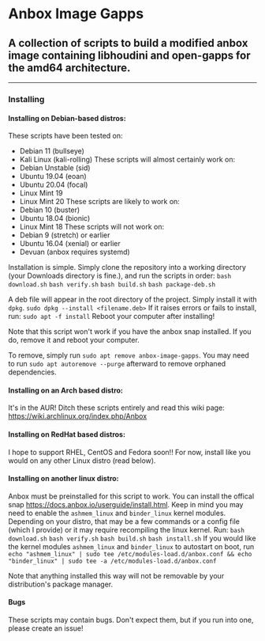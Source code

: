 # Anbox Image Gapps
## A collection of scripts to build a modified anbox image containing libhoudini and open-gapps for the amd64 architecture.
---

### Installing

#### Installing on Debian-based distros:

These scripts have been tested on:
 - Debian 11 (bullseye)
 - Kali Linux (kali-rolling)
These scripts will almost certainly work on:
 - Debian Unstable (sid)
 - Ubuntu 19.04 (eoan)
 - Ubuntu 20.04 (focal)
 - Linux Mint 19
 - Linux Mint 20
These scripts are likely to work on:
 - Debian 10 (buster)
 - Ubuntu 18.04 (bionic)
 - Linux Mint 18
These scripts will not work on:
 - Debian 9 (stretch) or earlier
 - Ubuntu 16.04 (xenial) or earlier
 - Devuan (anbox requires systemd)

Installation is simple. Simply clone the repository into a working directory (your Downloads directory is fine.), and run the scripts in order:
`bash download.sh`
`bash verify.sh`
`bash build.sh`
`bash package-deb.sh`

A deb file will appear in the root directory of the project. Simply install it with `dpkg`.
`sudo dpkg --install <filename.deb>`
If it raises errors or fails to install, run:
`sudo apt -f install`
Reboot your computer after installing!

Note that this script won't work if you have the anbox snap installed. If you do, remove it and reboot your computer.

To remove, simply run `sudo apt remove anbox-image-gapps`. You may need to run `sudo apt autoremove --purge` afterward to remove orphaned dependencies.

#### Installing on an Arch based distro:
It's in the AUR! Ditch these scripts entirely and read this wiki page: https://wiki.archlinux.org/index.php/Anbox

#### Installing on RedHat based distros:
I hope to support RHEL, CentOS and Fedora soon!! For now, install like you would on any other Linux distro (read below).

#### Installing on another linux distro:
Anbox must be preinstalled for this script to work. You can install the offical snap https://docs.anbox.io/userguide/install.html. Keep in mind you may need to enable the `ashmem_linux` and `binder_linux` kernel modules. Depending on your distro, that may be a few commands or a config file (which I provide) or it may require recompiling the linux kernel.
Run:
`bash download.sh`
`bash verify.sh`
`bash build.sh`
`bash install.sh`
If you would like the kernel modules `ashmem_linux` and `binder_linux` to autostart on boot, run `echo "ashmem_linux" | sudo tee /etc/modules-load.d/anbox.conf && echo "binder_linux" | sudo tee -a /etc/modules-load.d/anbox.conf`

Note that anything installed this way will not be removable by your distribution's package manager.

#### Bugs
These scripts may contain bugs. Don't expect them, but if you run into one, please create an issue!
